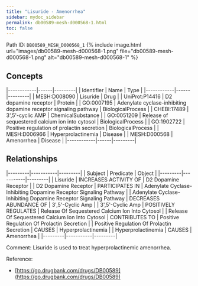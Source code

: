 ```yaml
---
title: "Lisuride - Amenorrhea"
sidebar: mydoc_sidebar
permalink: db00589-mesh-d000568-1.html
toc: false 
---
```



Path ID: `DB00589_MESH_D000568_1`
{% include image.html url="images/db00589-mesh-d000568-1.png" file="db00589-mesh-d000568-1.png" alt="db00589-mesh-d000568-1" %}

## Concepts

|------------|------|---------|
| Identifier | Name | Type    |
|------------|------|---------|
| MESH:D008090 | Lisuride | Drug |
| UniProt:P14416 | D2 dopamine receptor | Protein |
| GO:0007195 | Adenylate cyclase-inhibiting dopamine receptor signaling pathway | BiologicalProcess |
| CHEBI:17489 | 3',5'-cyclic AMP | ChemicalSubstance |
| GO:0051209 | Release of sequestered calcium ion into cytosol | BiologicalProcess |
| GO:1902722 | Positive regulation of prolactin secretion | BiologicalProcess |
| MESH:D006966 | Hyperprolactinemia | Disease |
| MESH:D000568 | Amenorrhea | Disease |
|------------|------|---------|

## Relationships

|---------|-----------|---------|
| Subject | Predicate | Object  |
|---------|-----------|---------|
| Lisuride | INCREASES ACTIVITY OF | D2 Dopamine Receptor |
| D2 Dopamine Receptor | PARTICIPATES IN | Adenylate Cyclase-Inhibiting Dopamine Receptor Signaling Pathway |
| Adenylate Cyclase-Inhibiting Dopamine Receptor Signaling Pathway | DECREASES ABUNDANCE OF | 3',5'-Cyclic Amp |
| 3',5'-Cyclic Amp | POSITIVELY REGULATES | Release Of Sequestered Calcium Ion Into Cytosol |
| Release Of Sequestered Calcium Ion Into Cytosol | CONTRIBUTES TO | Positive Regulation Of Prolactin Secretion |
| Positive Regulation Of Prolactin Secretion | CAUSES | Hyperprolactinemia |
| Hyperprolactinemia | CAUSES | Amenorrhea |
|---------|-----------|---------|

Comment: Lisuride is used to treat hyperprolactinemic amenorrhea.

Reference: 
  - [https://go.drugbank.com/drugs/DB00589](https://go.drugbank.com/drugs/DB00589)
